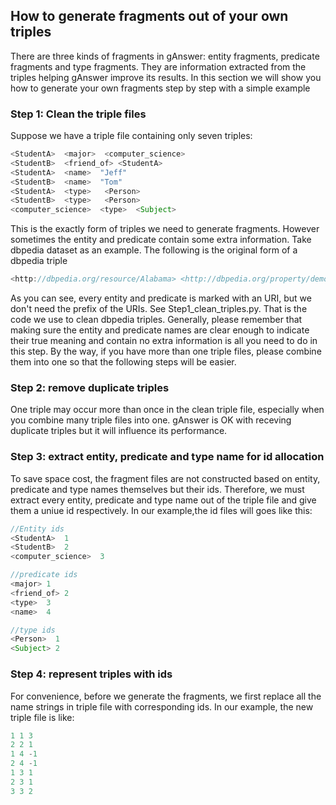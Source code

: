 ## How to generate fragments out of your own triples
There are three kinds of fragments in gAnswer: entity fragments, predicate fragments and type fragments. They are information extracted from the triples helping gAnswer improve its results. In this section we will show you how to generate your own fragments step by step with a simple example

### Step 1: Clean the triple files
Suppose we have a triple file containing only seven triples:
```java
<StudentA>  <major>  <computer_science>
<StudentB>  <friend_of> <StudentA>
<StudentA>  <name>  "Jeff"
<StudentB>  <name>  "Tom"
<StudentA>  <type>   <Person>
<StudentB>  <type>   <Person>
<computer_science>  <type>  <Subject>
```
This is the exactly form of triples we need to generate fragments. However sometimes the entity and predicate contain some extra information. Take dbpedia dataset as an example. The following is the original form of a dbpedia triple
```java
<http://dbpedia.org/resource/Alabama> <http://dbpedia.org/property/demonym> <http://dbpedia.org/resource/Adjectivals_and_demonyms_for_U.S._states> .
```
As you can see, every entity and predicate is marked with an URI, but we don't need the prefix of the URIs. See Step1_clean_triples.py. That is the code we use to clean dbpedia triples. 
Generally, please remember that making sure the entity and predicate names are clear enough to indicate their true meaning and contain no extra information is all you need to do in this step.
By the way, if you have more than one triple files, please combine them into one so that the following steps will be easier.

### Step 2: remove duplicate triples
One triple may occur more than once in the clean triple file, especially when you combine many triple files into one.
gAnswer is OK with receving duplicate triples but it will influence its performance.

### Step 3: extract entity, predicate and type name for id allocation
To save space cost, the fragment files are not constructed based on entity, predicate and type names themselves but their ids. Therefore, we must extract every entity, predicate and type name out of the triple file and give them a uniue id respectively. In our example,the id files will goes like this:
```java
//Entity ids
<StudentA>  1
<StudentB>  2
<computer_science>  3

//predicate ids
<major> 1
<friend_of> 2
<type>  3
<name>  4

//type ids
<Person>  1
<Subject> 2
```

### Step 4: represent triples with ids
For convenience, before we generate the fragments, we first replace all the name strings in triple file with corresponding ids.
In our example, the new triple file is like:
```java
1 1 3
2 2 1
1 4 -1
2 4 -1
1 3 1
2 3 1
3 3 2
```
